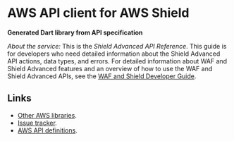 # AWS API client for AWS Shield

**Generated Dart library from API specification**

*About the service:*
This is the <i>Shield Advanced API Reference</i>. This guide is for
developers who need detailed information about the Shield Advanced API
actions, data types, and errors. For detailed information about WAF and
Shield Advanced features and an overview of how to use the WAF and Shield
Advanced APIs, see the <a
href="https://docs.aws.amazon.com/waf/latest/developerguide/">WAF and Shield
Developer Guide</a>.

## Links

- [Other AWS libraries](https://github.com/agilord/aws_client/tree/master/generated).
- [Issue tracker](https://github.com/agilord/aws_client/issues).
- [AWS API definitions](https://github.com/aws/aws-sdk-js/tree/master/apis).

